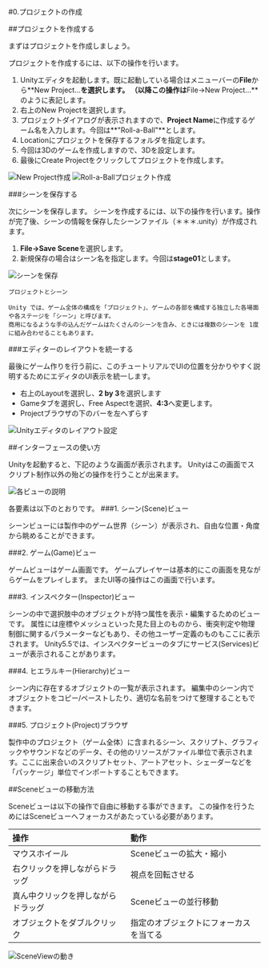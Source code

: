 #0.プロジェクトの作成

##プロジェクトを作成する

まずはプロジェクトを作成しましょう。

プロジェクトを作成するには、以下の操作を行います。

1. Unityエディタを起動します。既に起動している場合はメニューバーの**File**から**New Project...**を選択します。  （以降この操作は**File→New Project...**のように表記します。
2.  右上のNew Projectを選択します。
2.  プロジェクトダイアログが表示されますので、**Project Name**に作成するゲーム名を入力します。今回は**"Roll-a-Ball"**とします。
3.  Locationにプロジェクトを保存するフォルダを指定します。
4.  今回は3Dのゲームを作成しますので、3Dを設定します。
5.  最後にCreate Projectをクリックしてプロジェクトを作成します。

![New Project作成](https://raw.githubusercontent.com/wiki/unity3d-jp/FirstTutorial/img/CreateNew_Project.png)
![Roll-a-Ballプロジェクト作成](https://raw.githubusercontent.com/wiki/unity3d-jp/FirstTutorial/img/CreateRoll-a-BallProject.png)

###シーンを保存する

次にシーンを保存します。
シーンを作成するには、以下の操作を行います。操作が完了後、シーンの情報を保存したシーンファイル（＊＊＊.unity）が作成されます。

1.  **File→Save Scene**を選択します。
2.  新規保存の場合はシーン名を指定します。今回は**stage01**とします。


![シーンを保存](https://raw.githubusercontent.com/wiki/unity3d-jp/FirstTutorial/img/SaveScene.png)


```
プロジェクトとシーン

Unity では、ゲーム全体の構成を「プロジェクト」、ゲームの各部を構成する独立した各場面や各ステージを「シーン」と呼びます。
商用になるような手の込んだゲームはたくさんのシーンを含み、ときには複数のシーンを 1度に組み合わせることもあります。
```

###エディターのレイアウトを統一する


最後にゲーム作りを行う前に、このチュートリアルでUIの位置を分かりやすく説明するためにエディタのUI表示を統一します。

*  右上のLayoutを選択し、**2 by 3**を選択します
*  Gameタブを選択し、Free Aspectを選択、**4:3**へ変更します。
*  Projectブラウザの下のバーを左へずらす

![Unityエディタのレイアウト設定](https://raw.githubusercontent.com/wiki/unity3d-jp/FirstTutorial/img/UnityEditorLayoutSetting.png)


##インターフェースの使い方

Unityを起動すると、下記のような画面が表示されます。
Unityはこの画面でスクリプト制作以外の殆どの操作を行うことが出来ます。

![各ビューの説明](https://raw.githubusercontent.com/wiki/unity3d-jp/FirstTutorial/img/DescriptionView.png)


各要素は以下のとおりです。
###1.  シーン(Scene)ビュー

シーンビューには製作中のゲーム世界（シーン）が表示され、自由な位置・角度から眺めることができます。

###2.  ゲーム(Game)ビュー  

ゲームビューはゲーム画面です。
ゲームプレイヤーは基本的にこの画面を見ながらゲームをプレイします。
またUI等の操作はこの画面で行います。
	
###3.  インスペクター(Inspector)ビュー

シーンの中で選択肢中のオブジェクトが持つ属性を表示・編集するためのビューです。
属性には座標やメッシュといった見た目上のものから、衝突判定や物理制御に関するパラメーターなどもあり、その他ユーザー定義のものもここに表示されます。
Unity5.5では、インスペクタービューのタブにサービス(Services)ビューが表示されることがあります。

###4.  ヒエラルキー(Hierarchy)ビュー

シーン内に存在するオブジェクトの一覧が表示されます。
編集中のシーン内でオブジェクトをコピー/ペーストしたり、適切な名前をつけて整理することもできます。

###5.  プロジェクト(Project)ブラウザ

製作中のプロジェクト（ゲーム全体）に含まれるシーン、スクリプト、グラフィックやサウンドなどのデータ、その他のリソースがファイル単位で表示されます。ここに出来合いのスクリプトセット、アートアセット、シェーダーなどを「パッケージ」単位でインポートすることもできます。


##Sceneビューの移動方法

Sceneビューは以下の操作で自由に移動する事ができます。
この操作を行うためにはSceneビューへフォーカスがあたっている必要があります。

| 操作      | 動作 |
| :--------- | :-----|
| マウスホイール      | Sceneビューの拡大・縮小  |
| 右クリックを押しながらドラッグ      | 視点を回転させる  |
| 真ん中クリックを押しながらドラッグ      | Sceneビューの並行移動  |
| オブジェクトをダブルクリック      | 指定のオブジェクトにフォーカスを当てる  |

![SceneViewの動き](https://raw.githubusercontent.com/wiki/unity3d-jp/FirstTutorial/img/SceneViewMove.gif)